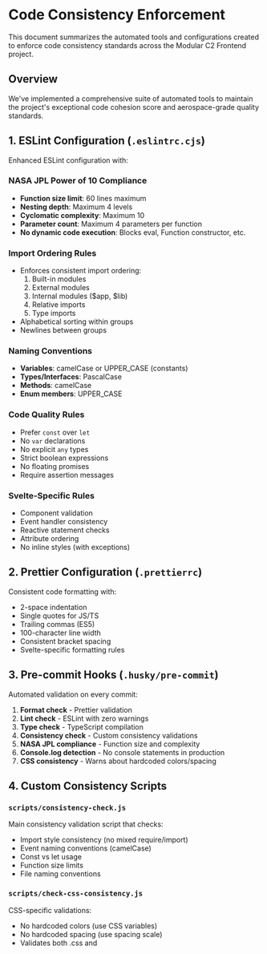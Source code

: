 # Code Consistency Enforcement

This document summarizes the automated tools and configurations created to enforce code consistency standards across the Modular C2 Frontend project.

## Overview

We've implemented a comprehensive suite of automated tools to maintain the project's exceptional code cohesion score and aerospace-grade quality standards.

## 1. ESLint Configuration (`.eslintrc.cjs`)

Enhanced ESLint configuration with:

### NASA JPL Power of 10 Compliance
- **Function size limit**: 60 lines maximum
- **Nesting depth**: Maximum 4 levels
- **Cyclomatic complexity**: Maximum 10
- **Parameter count**: Maximum 4 parameters per function
- **No dynamic code execution**: Blocks eval, Function constructor, etc.

### Import Ordering Rules
- Enforces consistent import ordering:
  1. Built-in modules
  2. External modules
  3. Internal modules ($app, $lib)
  4. Relative imports
  5. Type imports
- Alphabetical sorting within groups
- Newlines between groups

### Naming Conventions
- **Variables**: camelCase or UPPER_CASE (constants)
- **Types/Interfaces**: PascalCase
- **Methods**: camelCase
- **Enum members**: UPPER_CASE

### Code Quality Rules
- Prefer `const` over `let`
- No `var` declarations
- No explicit `any` types
- Strict boolean expressions
- No floating promises
- Require assertion messages

### Svelte-Specific Rules
- Component validation
- Event handler consistency
- Reactive statement checks
- Attribute ordering
- No inline styles (with exceptions)

## 2. Prettier Configuration (`.prettierrc`)

Consistent code formatting with:
- 2-space indentation
- Single quotes for JS/TS
- Trailing commas (ES5)
- 100-character line width
- Consistent bracket spacing
- Svelte-specific formatting rules

## 3. Pre-commit Hooks (`.husky/pre-commit`)

Automated validation on every commit:
1. **Format check** - Prettier validation
2. **Lint check** - ESLint with zero warnings
3. **Type check** - TypeScript compilation
4. **Consistency check** - Custom consistency validations
5. **NASA JPL compliance** - Function size and complexity
6. **Console.log detection** - No console statements in production
7. **CSS consistency** - Warns about hardcoded colors/spacing

## 4. Custom Consistency Scripts

### `scripts/consistency-check.js`
Main consistency validation script that checks:
- Import style consistency (no mixed require/import)
- Event naming conventions (camelCase)
- Const vs let usage
- Function size limits
- File naming conventions

### `scripts/check-css-consistency.js`
CSS-specific validations:
- No hardcoded colors (use CSS variables)
- No hardcoded spacing (use spacing scale)
- Validates both .css and <style> blocks in Svelte

### `scripts/check-function-size.js`
NASA JPL compliance for function sizes:
- Scans all TypeScript/JavaScript files
- Reports functions exceeding 60 lines
- Provides refactoring suggestions

### `scripts/eslint-plugin-aerospace/index.js`
Custom ESLint rules for aerospace-grade quality:
- `no-hardcoded-colors`: Enforce CSS variable usage
- `no-hardcoded-spacing`: Enforce spacing scale usage
- `require-assertion-messages`: Ensure descriptive assertions
- `bounded-loops`: Ensure loops have clear bounds
- `consistent-error-handling`: Enforce error patterns
- `no-magic-numbers`: Require named constants

## 5. Package.json Scripts

New scripts for consistency enforcement:

```json
// Consistency checks
"consistency:check": "node scripts/consistency-check.js"
"consistency:imports": "eslint . --rule 'import/order: error'"
"consistency:naming": "eslint . --rule '@typescript-eslint/naming-convention: error'"
"consistency:css": "node scripts/check-css-consistency.js"
"consistency:all": "npm run consistency:check && npm run format -- --check && npm run lint"

// NASA JPL compliance
"nasa-jpl:functions": "node scripts/check-function-size.js"
"nasa-jpl:complexity": "eslint . --rule 'complexity: [error, 10]'"

// Fix commands
"fix:imports": "eslint . --fix --rule 'import/order: error'"
"fix:formatting": "npm run format"
"fix:all": "npm run fix:formatting && npm run lint:fix"
```

## 6. VS Code Configuration

### `.vscode/settings.json`
- Format on save enabled
- ESLint auto-fix on save
- Proper formatter associations
- Consistent indentation (2 spaces)
- Trim trailing whitespace
- CSS linting rules
- Svelte a11y warnings as errors

### `.vscode/extensions.json`
Recommended extensions:
- Svelte for VS Code
- ESLint
- Prettier
- Tailwind CSS IntelliSense
- Error Lens
- Better Comments
- Pretty TypeScript Errors

## 7. Contributing Guide (`CONTRIBUTING.md`)

Comprehensive documentation covering:
- Development environment setup
- Code style standards with examples
- NASA JPL compliance requirements
- Pre-commit check explanations
- Pull request process
- Common patterns and best practices

## Usage

### For Developers

1. **Install dependencies**: `pnpm install`
2. **VS Code**: Install recommended extensions when prompted
3. **Before committing**: Code will be automatically validated
4. **Manual checks**:
   ```bash
   pnpm consistency:all     # Run all consistency checks
   pnpm nasa-jpl:validate   # Check NASA JPL compliance
   pnpm fix:all            # Auto-fix what's possible
   ```

### For CI/CD

The same checks run in CI pipelines:
```bash
pnpm aerospace:gate1    # Format, lint, and type checks
pnpm aerospace:gate2    # Full validation including tests
```

## Benefits

1. **Automated Enforcement**: No manual review needed for basic standards
2. **Early Detection**: Issues caught before commit, not in PR review
3. **Consistent Codebase**: All code follows the same patterns
4. **NASA JPL Compliance**: Aerospace-grade quality standards
5. **Developer Experience**: Clear error messages and auto-fix capabilities
6. **Documentation**: Standards are well-documented and discoverable

## Maintenance

To update consistency rules:

1. **ESLint rules**: Edit `.eslintrc.cjs`
2. **Formatting**: Edit `.prettierrc`
3. **Custom checks**: Edit scripts in `scripts/`
4. **Pre-commit hooks**: Edit `.husky/pre-commit`
5. **Documentation**: Update `CONTRIBUTING.md`

All changes to enforcement rules should be discussed with the team and documented in pull requests.